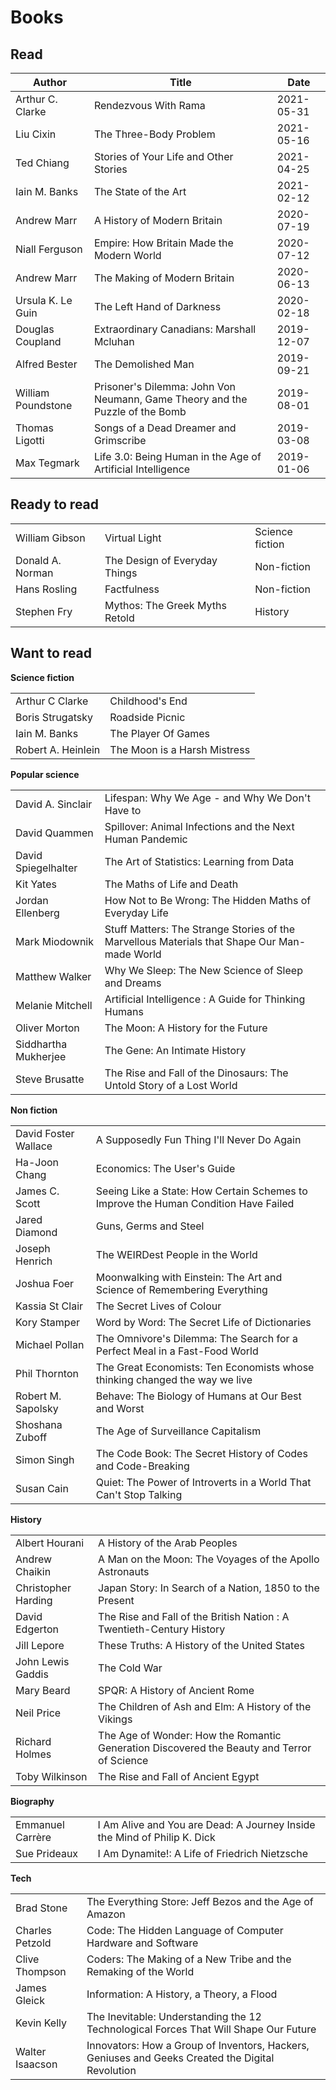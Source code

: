 # Books

## Read

| Author             | Title                                                                        | Date       |
| ------------------ | ---------------------------------------------------------------------------- | ---------- |
| Arthur C. Clarke   | Rendezvous With Rama                                                         | 2021-05-31 |
| Liu Cixin          | The Three-Body Problem                                                       | 2021-05-16 |
| Ted Chiang         | Stories of Your Life and Other Stories                                       | 2021-04-25 |
| Iain M. Banks      | The State of the Art                                                         | 2021-02-12 |
| Andrew Marr        | A History of Modern Britain                                                  | 2020-07-19 |
| Niall Ferguson     | Empire: How Britain Made the Modern World                                    | 2020-07-12 |
| Andrew Marr        | The Making of Modern Britain                                                 | 2020-06-13 |
| Ursula K. Le Guin  | The Left Hand of Darkness                                                    | 2020-02-18 |
| Douglas Coupland   | Extraordinary Canadians: Marshall Mcluhan                                    | 2019-12-07 |
| Alfred Bester      | The Demolished Man                                                           | 2019-09-21 |
| William Poundstone | Prisoner's Dilemma: John Von Neumann, Game Theory and the Puzzle of the Bomb | 2019-08-01 |
| Thomas Ligotti     | Songs of a Dead Dreamer and Grimscribe                                       | 2019-03-08 |
| Max Tegmark        | Life 3.0: Being Human in the Age of Artificial Intelligence                  | 2019-01-06 |

## Ready to read

|                  |                                |                 |
| ---------------- | ------------------------------ | --------------- |
| William Gibson   | Virtual Light                  | Science fiction |
| Donald A. Norman | The Design of Everyday Things  | Non-fiction     |
| Hans Rosling     | Factfulness                    | Non-fiction     |
| Stephen Fry      | Mythos: The Greek Myths Retold | History         |

## Want to read

**Science fiction**

|                    |                              |
| ------------------ | ---------------------------- |
| Arthur C Clarke    | Childhood's End              |
| Boris Strugatsky   | Roadside Picnic              |
| Iain M. Banks      | The Player Of Games          |
| Robert A. Heinlein | The Moon is a Harsh Mistress |

**Popular science**

|                      |                                                                                              |
| -------------------- | -------------------------------------------------------------------------------------------- |
| David A. Sinclair    | Lifespan: Why We Age - and Why We Don't Have to                                              |
| David Quammen        | Spillover: Animal Infections and the Next Human Pandemic                                     |
| David Spiegelhalter  | The Art of Statistics: Learning from Data                                                    |
| Kit Yates            | The Maths of Life and Death                                                                  |
| Jordan Ellenberg     | How Not to Be Wrong: The Hidden Maths of Everyday Life                                       |
| Mark Miodownik       | Stuff Matters: The Strange Stories of the Marvellous Materials that Shape Our Man-made World |
| Matthew Walker       | Why We Sleep: The New Science of Sleep and Dreams                                            |
| Melanie Mitchell     | Artificial Intelligence : A Guide for Thinking Humans                                        |
| Oliver Morton        | The Moon: A History for the Future                                                           |
| Siddhartha Mukherjee | The Gene: An Intimate History                                                                |
| Steve Brusatte       | The Rise and Fall of the Dinosaurs: The Untold Story of a Lost World                         |

**Non fiction**

|                      |                                                                                     |
| -------------------- | ----------------------------------------------------------------------------------- |
| David Foster Wallace | A Supposedly Fun Thing I'll Never Do Again                                          |
| Ha-Joon Chang        | Economics: The User's Guide                                                         |
| James C. Scott       | Seeing Like a State: How Certain Schemes to Improve the Human Condition Have Failed |
| Jared Diamond        | Guns, Germs and Steel                                                               |
| Joseph Henrich       | The WEIRDest People in the World                                                    |
| Joshua Foer          | Moonwalking with Einstein: The Art and Science of Remembering Everything            |
| Kassia St Clair      | The Secret Lives of Colour                                                          |
| Kory Stamper         | Word by Word: The Secret Life of Dictionaries                                       |
| Michael Pollan       | The Omnivore's Dilemma: The Search for a Perfect Meal in a Fast-Food World          |
| Phil Thornton        | The Great Economists: Ten Economists whose thinking changed the way we live         |
| Robert M. Sapolsky   | Behave: The Biology of Humans at Our Best and Worst                                 | 
| Shoshana Zuboff      | The Age of Surveillance Capitalism                                                  |
| Simon Singh          | The Code Book: The Secret History of Codes and Code-Breaking                        |
| Susan Cain           | Quiet: The Power of Introverts in a World That Can't Stop Talking                   |

**History**

|                     |                                                                                            |
| ------------------- | ------------------------------------------------------------------------------------------ |
| Albert Hourani      | A History of the Arab Peoples                                                              |
| Andrew Chaikin      | A Man on the Moon: The Voyages of the Apollo Astronauts                                    |
| Christopher Harding | Japan Story: In Search of a Nation, 1850 to the Present                                    |
| David Edgerton      | The Rise and Fall of the British Nation : A Twentieth-Century History                      |
| Jill Lepore         | These Truths: A History of the United States                                               |
| John Lewis Gaddis   | The Cold War                                                                               |
| Mary Beard          | SPQR: A History of Ancient Rome                                                            |
| Neil Price          | The Children of Ash and Elm: A History of the Vikings                                      |
| Richard Holmes      | The Age of Wonder: How the Romantic Generation Discovered the Beauty and Terror of Science |
| Toby Wilkinson      | The Rise and Fall of Ancient Egypt                                                         |

**Biography**

|                  |                                                                          |
| ---------------- | ------------------------------------------------------------------------ |
| Emmanuel Carrère | I Am Alive and You are Dead: A Journey Inside the Mind of Philip K. Dick |
| Sue Prideaux     | I Am Dynamite!: A Life of Friedrich Nietzsche                            |

**Tech**

|                 |                                                                                                  |
| --------------- | ------------------------------------------------------------------------------------------------ |
| Brad Stone      | The Everything Store: Jeff Bezos and the Age of Amazon                                           |
| Charles Petzold | Code: The Hidden Language of Computer Hardware and Software                                      |
| Clive Thompson  | Coders: The Making of a New Tribe and the Remaking of the World                                  |
| James Gleick    | Information: A History, a Theory, a Flood                                                        |
| Kevin Kelly     | The Inevitable: Understanding the 12 Technological Forces That Will Shape Our Future             |
| Walter Isaacson | Innovators: How a Group of Inventors, Hackers, Geniuses and Geeks Created the Digital Revolution |
